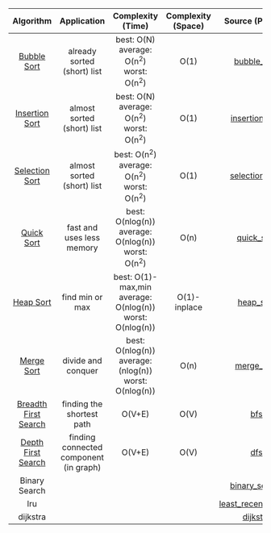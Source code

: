 |  Algorithm |  Application | Complexity (Time) | Complexity (Space) |  Source (Python) |  Source (Java) |
|:--------:|:--------:|:--------:|:--------:|:--------:|:--------:|
| [Bubble Sort](https://www.youtube.com/watch?v=gfjIKgAjiB8) | already sorted (short) list | best: O(N) </br> average: O(n<sup>2</sup>) </br> worst: O(n<sup>2</sup>) | O(1) | [bubble_sort](https://github.com/juyoung228/Evolving_Basic/blob/master/Algorithm/Source%20Code/Python/bubble_sort.ipynb) | | 
| [Insertion Sort](https://www.youtube.com/watch?v=IH_xi5SNniM&t=18s) | almost sorted (short) list | best: O(N) </br> average: O(n<sup>2</sup>) </br> worst: O(n<sup>2</sup>) | O(1) | [insertion_sort](https://github.com/juyoung228/Evolving_Basic/blob/master/Algorithm/Source%20Code/Python/insertion_sort.ipynb)| |
| [Selection Sort](https://www.youtube.com/watch?v=_MoTnAW6fs8&t=5s)| almost sorted (short) list | best: O(n<sup>2</sup>) </br> average: O(n<sup>2</sup>) </br> worst: O(n<sup>2</sup>) | O(1) | [selection_sort](https://github.com/juyoung228/Evolving_Basic/blob/master/Algorithm/Source%20Code/Python/selection_sort.ipynb) | |
| [Quick Sort](https://www.youtube.com/watch?v=KThbTw5E23w) | fast and uses less memory | best: O(nlog(n)) </br> average: O(nlog(n)) </br> worst: O(n<sup>2</sup>) | O(n) | [quick_sort](https://github.com/juyoung228/Evolving_Basic/blob/master/Algorithm/Source%20Code/Python/quick_sort.ipynb) | |
| [Heap Sort](https://www.youtube.com/watch?v=WDm8a9GvQyU)| find min or max | best: O(1)-max,min </br> average: O(nlog(n)) </br> worst: O(nlog(n)) | O(1)-inplace | [heap_sort](https://github.com/juyoung228/Evolving_Basic/blob/master/Algorithm/Source%20Code/Python/heap_sort.ipynb) | |
| [Merge Sort](https://www.youtube.com/watch?v=DWZXj8WaHgA&list=PLVNY1HnUlO25sSWDr7CzVvkOF3bUgkiQQ&index=6)| divide and conquer | best: O(nlog(n)) </br> average: (nlog(n)) </br> worst: O(nlog(n))| O(n) |[merge_sort](https://github.com/juyoung228/Evolving_Basic/blob/master/Algorithm/Source%20Code/Python/merge_sort.ipynb) | |
| [Breadth First Search](https://www.youtube.com/watch?v=0v3293kcjTI&list=PLVNY1HnUlO25sSWDr7CzVvkOF3bUgkiQQ&index=18)| finding the shortest path | O(V+E) | O(V) | [bfs](https://github.com/juyoung228/Evolving_Basic/blob/master/Algorithm/Source%20Code/Python/bfs.ipynb) | |
| [Depth First Search](https://www.youtube.com/watch?v=-rcHMKIBo1E&list=PLVNY1HnUlO25sSWDr7CzVvkOF3bUgkiQQ&index=17)| finding connected component (in graph) | O(V+E)| O(V) | [dfs](https://github.com/juyoung228/Evolving_Basic/blob/master/Algorithm/Source%20Code/Python/dfs.ipynb)| |
| Binary Search | | | | [binary_search](https://github.com/juyoung228/Evolving_Basic/blob/master/Algorithm/Source%20Code/Python/binary_search.ipynb) | |
| lru | | | | [least_recently_used](https://github.com/juyoung228/Evolving_Basic/blob/master/Algorithm/Source%20Code/Python/least_recently_used.ipynb) | |
| dijkstra | | | | [dijkstra](https://github.com/juyoung228/Evolving_Basic/blob/master/Algorithm/Source%20Code/Python/dijkstra.ipynb) | |






